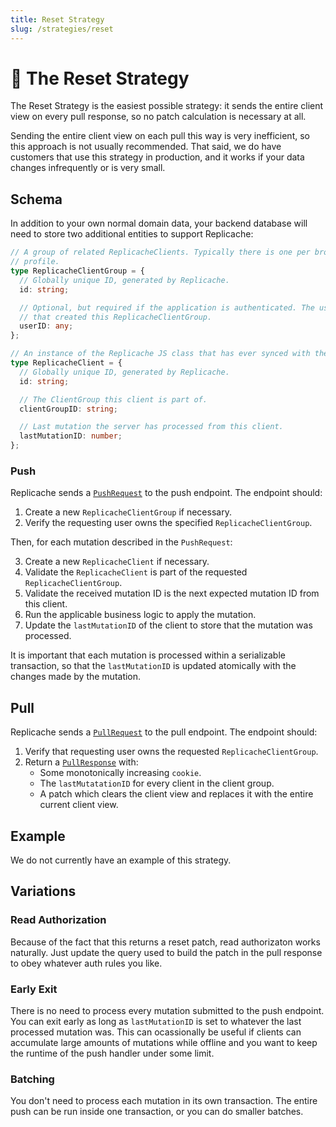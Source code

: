 ```yaml
---
title: Reset Strategy
slug: /strategies/reset
---
```


# 🤪 The Reset Strategy

The Reset Strategy is the easiest possible strategy: it sends the entire client view on every pull response, so no patch calculation is necessary at all.

Sending the entire client view on each pull this way is very inefficient, so this approach is not usually recommended. That said, we do have customers that use this strategy in production, and it works if your data changes infrequently or is very small.

## Schema

In addition to your own normal domain data, your backend database will need to store two additional entities to support Replicache:

```ts
// A group of related ReplicacheClients. Typically there is one per browser
// profile.
type ReplicacheClientGroup = {
  // Globally unique ID, generated by Replicache.
  id: string;

  // Optional, but required if the application is authenticated. The userID
  // that created this ReplicacheClientGroup.
  userID: any;
};

// An instance of the Replicache JS class that has ever synced with the server.
type ReplicacheClient = {
  // Globally unique ID, generated by Replicache.
  id: string;

  // The ClientGroup this client is part of.
  clientGroupID: string;

  // Last mutation the server has processed from this client.
  lastMutationID: number;
};
```

### Push

Replicache sends a [`PushRequest`](/reference/server-push#http-request-body) to the push endpoint. The endpoint should:

1. Create a new `ReplicacheClientGroup` if necessary.
1. Verify the requesting user owns the specified `ReplicacheClientGroup`.

Then, for each mutation described in the `PushRequest`:

3. Create a new `ReplicacheClient` if necessary.
4. Validate the `ReplicacheClient` is part of the requested `ReplicacheClientGroup`.
5. Validate the received mutation ID is the next expected mutation ID from this client.
6. Run the applicable business logic to apply the mutation.
7. Update the `lastMutationID` of the client to store that the mutation was processed.

It is important that each mutation is processed within a serializable transaction, so that the `lastMutationID` is updated atomically with the changes made by the mutation.

## Pull

Replicache sends a [`PullRequest`](/reference/server-pull#http-request-body) to the pull endpoint. The endpoint should:

<ol>
  <li>Verify that requesting user owns the requested <code>ReplicacheClientGroup</code>.</li>
  <li>Return a <code><a href="/reference/server-pull#http-response-body">PullResponse</a></code> with:
    <ul>
      <li>Some monotonically increasing <code>cookie</code>.</li>
      <li>The <code>lastMutatationID</code> for every client in the client group.</li>
      <li>A patch which clears the client view and replaces it with the entire current client view.</li>
    </ul>
  </li>
</ol>

## Example

We do not currently have an example of this strategy.

## Variations

### Read Authorization

Because of the fact that this returns a reset patch, read authorizaton works naturally. Just update the query used to build the patch in the pull response to obey whatever auth rules you like.

### Early Exit

There is no need to process every mutation submitted to the push endpoint. You can exit early as long as <code>lastMutationID</code> is set to whatever the last processed mutation was. This can ocassionally be useful if clients can accumulate large amounts of mutations while offline and you want to keep the runtime of the push handler under some limit.

### Batching

You don't need to process each mutation in its own transaction. The entire push can be run inside one transaction, or you can do smaller batches.
